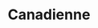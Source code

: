 ---
title: "Canadienne"
description: "champignons, bacon et pepperoni"
price_s: "12½"
price_m: "18"
price_l: "22"
price_xl: "26"
weight: "10"
---